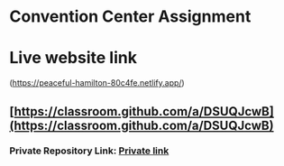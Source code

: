 # Convention Center Assignment

# Live website link 
(https://peaceful-hamilton-80c4fe.netlify.app/)

## [https://classroom.github.com/a/DSUQJcwB](https://classroom.github.com/a/DSUQJcwB)

### Private Repository Link: [Private link](https://classroom.github.com/a/DSUQJcwB)
